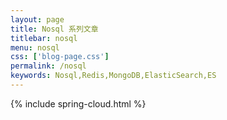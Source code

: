 ```yaml
---
layout: page
title: Nosql 系列文章
titlebar: nosql
menu: nosql
css: ['blog-page.css']
permalink: /nosql
keywords: Nosql,Redis,MongoDB,ElasticSearch,ES
---
```

{% include spring-cloud.html %}
